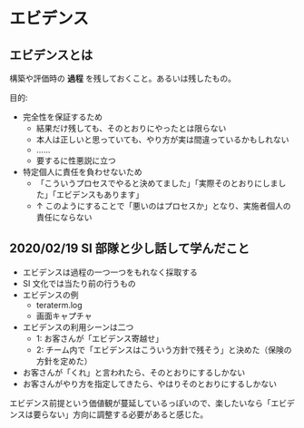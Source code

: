 # エビデンス

## エビデンスとは
構築や評価時の **過程** を残しておくこと。あるいは残したもの。

目的:

- 完全性を保証するため
    - 結果だけ残しても、そのとおりにやったとは限らない
    - 本人は正しいと思っていても、やり方が実は間違っているかもしれない
    - ……
    - 要するに性悪説に立つ
- 特定個人に責任を負わせないため
    - 「こういうプロセスでやると決めてました」「実際そのとおりにしました」「エビデンスもあります」
    - ↑ このようにすることで「悪いのはプロセスか」となり、実施者個人の責任にならない

## 2020/02/19 SI 部隊と少し話して学んだこと
- エビデンスは過程の一つ一つをもれなく採取する
- SI 文化では当たり前の行うもの
- エビデンスの例
    - teraterm.log
    - 画面キャプチャ
- エビデンスの利用シーンは二つ
    - 1: お客さんが「エビデンス寄越せ」
    - 2: チーム内で「エビデンスはこういう方針で残そう」と決めた（保険の方針を定めた）
- お客さんが「くれ」と言われたら、そのとおりにするしかない
- お客さんがやり方を指定してきたら、やはりそのとおりにするしかない

エビデンス前提という価値観が蔓延しているっぽいので、楽したいなら「エビデンスは要らない」方向に調整する必要があると感じた。
